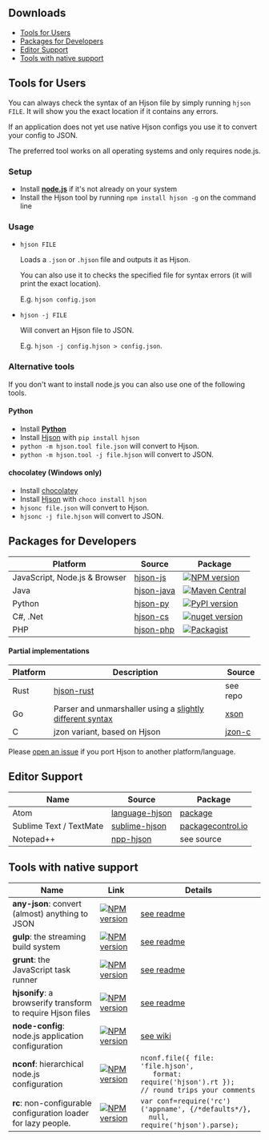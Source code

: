 ## Downloads

- [Tools for Users](#users)
- [Packages for Developers](#dev)
- [Editor Support](#ed)
- [Tools with native support](#native)

## <a id="users"></a> Tools for Users

You can always check the syntax of an Hjson file by simply running `hjson FILE`. It will show you the exact location if it contains any errors.

If an application does not yet use native Hjson configs you use it to convert your config to JSON.

The preferred tool works on all operating systems and only requires node.js.

### Setup

- Install [**node.js**](http://nodejs.org/) if it's not already on your system
- Install the Hjson tool by running `npm install hjson -g` on the command line

### Usage

- `hjson FILE`

  Loads a `.json` or `.hjson` file and outputs it as Hjson.

  You can also use it to checks the specified file for syntax errors (it will print the exact location).

  E.g. `hjson config.json`

- `hjson -j FILE`

  Will convert an Hjson file to JSON.

  E.g. `hjson -j config.hjson > config.json`.

### Alternative tools

If you don't want to install node.js you can also use one of the following tools.

#### Python

- Install [**Python**](https://www.python.org/)
- Install [Hjson](https://pypi.python.org/pypi/hjson) with `pip install hjson`
- `python -m hjson.tool file.json` will convert to Hjson.
- `python -m hjson.tool -j file.hjson` will convert to JSON.

#### chocolatey (Windows only)

- Install [chocolatey](https://chocolatey.org)
- Install [Hjson](https://chocolatey.org/packages/hjson) with `choco install hjson`
- `hjsonc file.json` will convert to Hjson.
- `hjsonc -j file.hjson` will convert to JSON.

## <a id="dev"></a> Packages for Developers

Platform | Source | Package
-------- | ------ | -------
JavaScript, Node.js & Browser | [hjson-js](https://github.com/laktak/hjson-js) | [![NPM version](https://img.shields.io/npm/v/hjson.svg?style=flat-square)](http://www.npmjs.com/package/hjson)
Java     | [hjson-java](https://github.com/laktak/hjson-java) | [![Maven Central](https://img.shields.io/maven-central/v/org.hjson/hjson.svg?style=flat-square)](http://search.maven.org/#search&#124;ga&#124;1&#124;g%3A%22org.hjson%22%20a%3A%22hjson%22)
Python   | [hjson-py](https://github.com/laktak/hjson-py) | [![PyPI version](https://img.shields.io/pypi/v/hjson.svg?style=flat-square)](https://pypi.python.org/pypi/hjson)
C#, .Net | [hjson-cs](https://github.com/laktak/hjson-cs) | [![nuget version](https://img.shields.io/nuget/v/Hjson.svg?style=flat-square)](https://www.nuget.org/packages/Hjson/)
PHP      | [hjson-php](https://github.com/laktak/hjson-php) | [![Packagist](https://img.shields.io/packagist/v/laktak/hjson.svg?style=flat-square)](https://packagist.org/packages/laktak/hjson)

#### Partial implementations

Platform | Description | Source
-------- | ----------- | ------
Rust     | [hjson-rust](https://github.com/laktak/hjson-rust) | see repo
Go       | Parser and unmarshaller using a [slightly different syntax](https://github.com/client9/xson/tree/master/hjson#differences-andor-bugs) | [xson](https://github.com/client9/xson)
C        | jzon variant, based on Hjson | [jzon-c](https://github.com/KarlZylinski/jzon-c)

Please [open an issue](https://github.com/laktak/hjson/issues) if you port Hjson to another platform/language.

## <a id="ed"></a> Editor Support

Name     | Source | Package
-------- | ------ | -------
Atom | [language-hjson](https://github.com/dannyfritz/language-hjson) | [package](https://atom.io/packages/language-hjson)
Sublime Text / TextMate | [sublime-hjson](https://github.com/laktak/sublime-hjson) | [packagecontrol.io](https://packagecontrol.io/packages/Hjson)
Notepad++    | [npp-hjson](https://github.com/laktak/npp-hjson) | see source

## <a id="native"></a> Tools with native support

Name     | Link | Details
-------- | ---- | -------
**any-json**: convert (almost) anything to JSON | [![NPM version](https://img.shields.io/npm/v/any-json.svg?style=flat-square)](http://www.npmjs.com/package/any-json) | [see readme](https://github.com/laktak/any-json#usage)
**gulp**: the streaming build system | [![NPM version](https://img.shields.io/npm/v/gulp-hjson.svg?style=flat-square)](http://www.npmjs.com/package/gulp-hjson) | [see readme](https://github.com/laktak/gulp-hjson#usage)
**grunt**: the JavaScript task runner | [![NPM version](https://img.shields.io/npm/v/grunt-hjson.svg?style=flat-square)](http://www.npmjs.com/package/grunt-hjson) | [see readme](https://github.com/laktak/grunt-hjson#usage)
**hjsonify**: a browserify transform to require Hjson files | [![NPM version](https://img.shields.io/npm/v/hjsonify.svg?style=flat-square)](http://www.npmjs.com/package/hjsonify) | [see readme](https://github.com/dannyfritz/hjsonify#usage)
**node-config**: node.js application configuration | [![NPM version](https://img.shields.io/npm/v/config.svg?style=flat-square)](http://www.npmjs.com/package/config) | [see wiki](https://github.com/lorenwest/node-config/wiki/Configuration-Files#human-json---hjson)
**nconf**: hierarchical node.js configuration | [![NPM version](https://img.shields.io/npm/v/nconf.svg?style=flat-square)](http://www.npmjs.com/package/nconf) | `nconf.file({ file: 'file.hjson',`<br>`   format: require('hjson').rt });`<br>`// round trips your comments`
**rc**: non-configurable configuration loader for lazy people. | [![NPM version](https://img.shields.io/npm/v/rc.svg?style=flat-square)](http://www.npmjs.com/package/rc) | `var conf=require('rc')('appname', {/*defaults*/},`<br>`  null, require('hjson').parse);`
